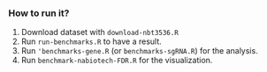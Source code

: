 ### How to run it?

1. Download dataset with `download-nbt3536.R`
2. Run `run-benchmarks.R` to have a result.
3. Run `'benchmarks-gene.R` (or `benchmarks-sgRNA.R`) for the analysis.
3. Run `benchmark-nabiotech-FDR.R` for the visualization.

